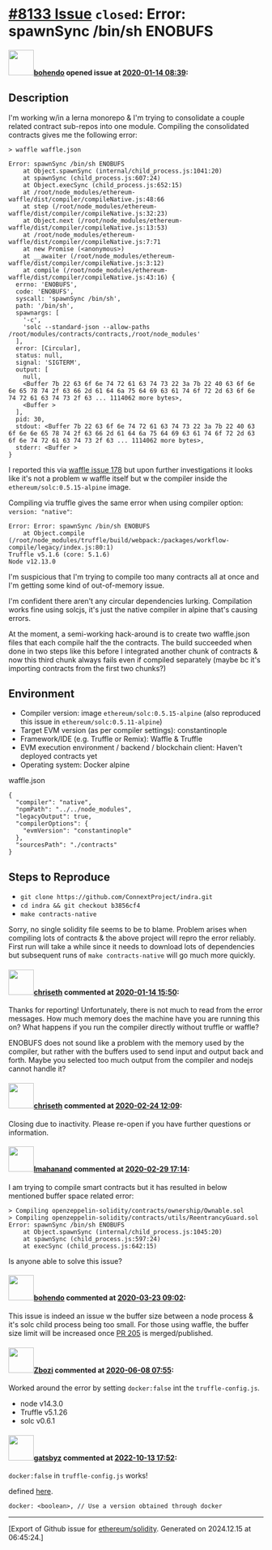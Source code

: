 # [\#8133 Issue](https://github.com/ethereum/solidity/issues/8133) `closed`: Error: spawnSync /bin/sh ENOBUFS

#### <img src="https://avatars.githubusercontent.com/u/8527067?u=e7ba8e9d0a01a478b3196156daa28f8a40615600&v=4" width="50">[bohendo](https://github.com/bohendo) opened issue at [2020-01-14 08:39](https://github.com/ethereum/solidity/issues/8133):

<!--## Prerequisites

- First, many thanks for taking part in the community. We really appreciate that.
- We realize there is a lot of information requested here. We ask only that you do your best to provide as much information as possible so we can better help you.
- Support questions are better asked in one of the following locations:
	- [Solidity chat](https://gitter.im/ethereum/solidity)
	- [Stack Overflow](https://ethereum.stackexchange.com/)
- Ensure the issue isn't already reported.
- The issue should be reproducible with the latest solidity version; however, this isn't a hard requirement and being reproducible with an older version is sufficient.
-->

## Description

I'm working w/in a lerna monorepo & I'm trying to consolidate a couple related contract sub-repos into one module. Compiling the consolidated contracts gives me the following error:

``` 
> waffle waffle.json

Error: spawnSync /bin/sh ENOBUFS
    at Object.spawnSync (internal/child_process.js:1041:20)
    at spawnSync (child_process.js:607:24)
    at Object.execSync (child_process.js:652:15)
    at /root/node_modules/ethereum-waffle/dist/compiler/compileNative.js:48:66
    at step (/root/node_modules/ethereum-waffle/dist/compiler/compileNative.js:32:23)
    at Object.next (/root/node_modules/ethereum-waffle/dist/compiler/compileNative.js:13:53)
    at /root/node_modules/ethereum-waffle/dist/compiler/compileNative.js:7:71
    at new Promise (<anonymous>)
    at __awaiter (/root/node_modules/ethereum-waffle/dist/compiler/compileNative.js:3:12)
    at compile (/root/node_modules/ethereum-waffle/dist/compiler/compileNative.js:43:16) {
  errno: 'ENOBUFS',
  code: 'ENOBUFS',
  syscall: 'spawnSync /bin/sh',
  path: '/bin/sh',
  spawnargs: [
    '-c',
    'solc --standard-json --allow-paths /root/modules/contracts/contracts,/root/node_modules'
  ],
  error: [Circular],
  status: null,
  signal: 'SIGTERM',
  output: [
    null,
    <Buffer 7b 22 63 6f 6e 74 72 61 63 74 73 22 3a 7b 22 40 63 6f 6e 6e 65 78 74 2f 63 66 2d 61 64 6a 75 64 69 63 61 74 6f 72 2d 63 6f 6e 74 72 61 63 74 73 2f 63 ... 1114062 more bytes>,
    <Buffer >
  ],
  pid: 30,
  stdout: <Buffer 7b 22 63 6f 6e 74 72 61 63 74 73 22 3a 7b 22 40 63 6f 6e 6e 65 78 74 2f 63 66 2d 61 64 6a 75 64 69 63 61 74 6f 72 2d 63 6f 6e 74 72 61 63 74 73 2f 63 ... 1114062 more bytes>,
  stderr: <Buffer >
}
```

I reported this via [waffle issue 178](https://github.com/EthWorks/Waffle/issues/179) but upon further investigations it looks like it's not a problem w waffle itself but w the compiler inside the `ethereum/solc:0.5.15-alpine` image.

Compiling via truffle gives the same error when using compiler option: `version: "native"`:

```
Error: Error: spawnSync /bin/sh ENOBUFS
    at Object.compile (/root/node_modules/truffle/build/webpack:/packages/workflow-compile/legacy/index.js:80:1)
Truffle v5.1.6 (core: 5.1.6)
Node v12.13.0
```

I'm suspicious that I'm trying to compile too many contracts all at once and I'm getting some kind of out-of-memory issue.

I'm confident there aren't any circular dependencies lurking. Compilation works fine using solcjs, it's just the native compiler in alpine that's causing errors.

At the moment, a semi-working hack-around is to create two waffle.json files that each compile half the the contracts. The build succeeded when done in two steps like this before I integrated another chunk of contracts & now this third chunk always fails even if compiled separately (maybe bc it's importing contracts from the first two chunks?)

## Environment

- Compiler version: image `ethereum/solc:0.5.15-alpine` (also reproduced this issue in `ethereum/solc:0.5.11-alpine`)
- Target EVM version (as per compiler settings): constantinople
- Framework/IDE (e.g. Truffle or Remix): Waffle & Truffle
- EVM execution environment / backend / blockchain client: Haven't deployed contracts yet
- Operating system: Docker alpine

waffle.json

```
{
  "compiler": "native",
  "npmPath": "../../node_modules",
  "legacyOutput": true,
  "compilerOptions": {
    "evmVersion": "constantinople"
  },
  "sourcesPath": "./contracts"
}
```

## Steps to Reproduce

 - `git clone https://github.com/ConnextProject/indra.git`
 - `cd indra && git checkout b3856cf4`
 - `make contracts-native`

Sorry, no single solidity file seems to be to blame. Problem arises when compiling lots of contracts & the above project will repro the error reliably. First run will take a while since it needs to download lots of dependencies but subsequent runs of `make contracts-native` will go much more quickly.

#### <img src="https://avatars.githubusercontent.com/u/9073706?v=4" width="50">[chriseth](https://github.com/chriseth) commented at [2020-01-14 15:50](https://github.com/ethereum/solidity/issues/8133#issuecomment-574240282):

Thanks for reporting! Unfortunately, there is not much to read from the error messages. How much memory does the machine have you are running this on? What happens if you run the compiler directly without truffle or waffle?

ENOBUFS does not sound like a problem with the memory used by the compiler, but rather with the buffers used to send input and output back and forth. Maybe you selected too much output from the compiler and nodejs cannot handle it?

#### <img src="https://avatars.githubusercontent.com/u/9073706?v=4" width="50">[chriseth](https://github.com/chriseth) commented at [2020-02-24 12:09](https://github.com/ethereum/solidity/issues/8133#issuecomment-590290533):

Closing due to inactivity. Please re-open if you have further questions or information.

#### <img src="https://avatars.githubusercontent.com/u/11658449?u=e4dd7b6e31db9b5001451bb1c46067de9490b385&v=4" width="50">[lmahanand](https://github.com/lmahanand) commented at [2020-02-29 17:14](https://github.com/ethereum/solidity/issues/8133#issuecomment-592967551):

I am trying to compile smart contracts but it has resulted in below mentioned buffer space related error:

```
> Compiling openzeppelin-solidity/contracts/ownership/Ownable.sol
> Compiling openzeppelin-solidity/contracts/utils/ReentrancyGuard.sol
Error: spawnSync /bin/sh ENOBUFS
    at Object.spawnSync (internal/child_process.js:1045:20)
    at spawnSync (child_process.js:597:24)
    at execSync (child_process.js:642:15)

```

Is anyone able to solve this issue?

#### <img src="https://avatars.githubusercontent.com/u/8527067?u=e7ba8e9d0a01a478b3196156daa28f8a40615600&v=4" width="50">[bohendo](https://github.com/bohendo) commented at [2020-03-23 09:02](https://github.com/ethereum/solidity/issues/8133#issuecomment-602467816):

This issue is indeed an issue w the buffer size between a node process & it's solc child process being too small.
For those using waffle, the buffer size limit will be increased once [PR 205](https://github.com/EthWorks/Waffle/pull/205) is merged/published.

#### <img src="https://avatars.githubusercontent.com/u/19147210?v=4" width="50">[Zbozi](https://github.com/Zbozi) commented at [2020-06-08 07:55](https://github.com/ethereum/solidity/issues/8133#issuecomment-640434424):

Worked around the error by setting `docker:false` int the `truffle-config.js`.
- node v14.3.0
- Truffle v5.1.26
- solc v0.6.1

#### <img src="https://avatars.githubusercontent.com/u/11021924?u=958033197da3f701c415e082544c8a0fbf8ec4ed&v=4" width="50">[gatsbyz](https://github.com/gatsbyz) commented at [2022-10-13 17:52](https://github.com/ethereum/solidity/issues/8133#issuecomment-1277972786):

`docker:false` in `truffle-config.js` works!

defined [here](https://trufflesuite.com/docs/truffle/reference/configuration/#solc). 
```
docker: <boolean>, // Use a version obtained through docker
```


-------------------------------------------------------------------------------



[Export of Github issue for [ethereum/solidity](https://github.com/ethereum/solidity). Generated on 2024.12.15 at 06:45:24.]
